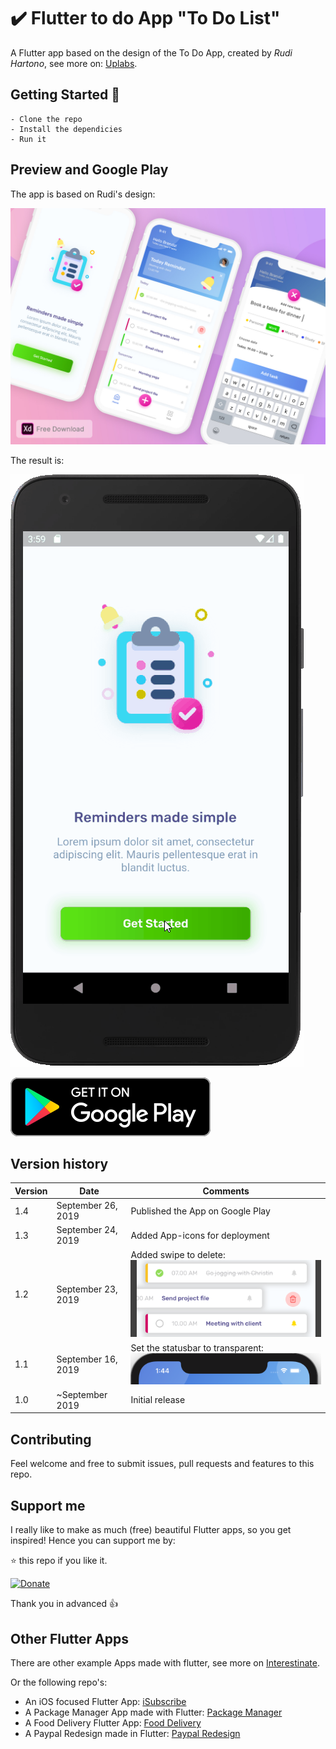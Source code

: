 # ✔️ Flutter to do App "To Do List"

A Flutter app based on the design of the To Do App, created by *Rudi Hartono*, see more on: [Uplabs](https://www.uplabs.com/posts/to-do-list-app-freebie-kit).

## Getting Started 🚀

```shell
- Clone the repo
- Install the dependicies
- Run it
```

## Preview and Google Play

The app is based on Rudi's design:

![App preview](doc/AppPreviewUplabs.jpg)

The result is:

![App preview](doc/AppPreview.gif)

[![Get it on Google Play](doc/google-play-badge.png)](https://play.google.com/store/apps/details?id=com.interestinate.flutter_todolist)

## Version history

| Version |       Date         |             Comments             |
| ------- | ------------------ | -------------------------------- |
| 1.4     | September 26, 2019 | Published the App on Google Play |
| 1.3     | September 24, 2019 | Added App-icons for deployment   |
| 1.2     | September 23, 2019 | Added swipe to delete: ![Swipe to delete](doc/UpdateSwipeToDelete.png) |
| 1.1     | September 16, 2019 | Set the statusbar to transparent: ![Transparent statusbar](doc/UpdateTransparentStatusbar.png) |
| 1.0     | ~September 2019    | Initial release                  |

## Contributing

Feel welcome and free to submit issues, pull requests and features to this repo.

## Support me

I really like to make as much (free) beautiful Flutter apps, so you get inspired!
Hence you can support me by:

⭐️ this repo if you like it.

[![Donate](https://img.shields.io/badge/Donate-PayPal-green.svg)](https://paypal.me/jwalhout?locale.x=nl_NL)

Thank you in advanced 👍

## Other Flutter Apps

There are other example Apps made with flutter, see more on [Interestinate](https://interestinate.com).

Or the following repo's:
- An iOS focused Flutter App: [iSubscribe](https://github.com/LiveLikeCounter/Flutter-iSubscribe)
- A Package Manager App made with Flutter: [Package Manager](https://github.com/LiveLikeCounter/Flutter-Package-Manager)
- A Food Delivery Flutter App: [Food Delivery](https://github.com/LiveLikeCounter/Flutter-Food-Delivery)
- A Paypal Redesign made in Flutter: [Paypal Redesign](https://github.com/LiveLikeCounter/Flutter-Paypal-Redesign)